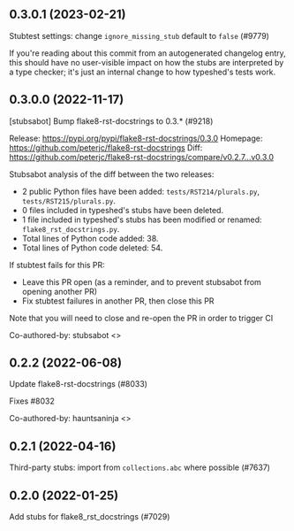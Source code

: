 ## 0.3.0.1 (2023-02-21)

Stubtest settings: change `ignore_missing_stub` default to `false` (#9779)

If you're reading about this commit from an autogenerated changelog entry, this should have no user-visible impact on how the stubs are interpreted by a type checker; it's just an internal change to how typeshed's tests work.

## 0.3.0.0 (2022-11-17)

[stubsabot] Bump flake8-rst-docstrings to 0.3.* (#9218)

Release: https://pypi.org/pypi/flake8-rst-docstrings/0.3.0
Homepage: https://github.com/peterjc/flake8-rst-docstrings
Diff: https://github.com/peterjc/flake8-rst-docstrings/compare/v0.2.7...v0.3.0

Stubsabot analysis of the diff between the two releases:
 - 2 public Python files have been added: `tests/RST214/plurals.py`, `tests/RST215/plurals.py`.
 - 0 files included in typeshed's stubs have been deleted.
 - 1 file included in typeshed's stubs has been modified or renamed: `flake8_rst_docstrings.py`.
 - Total lines of Python code added: 38.
 - Total lines of Python code deleted: 54.

If stubtest fails for this PR:
- Leave this PR open (as a reminder, and to prevent stubsabot from opening another PR)
- Fix stubtest failures in another PR, then close this PR

Note that you will need to close and re-open the PR in order to trigger CI

Co-authored-by: stubsabot <>

## 0.2.2 (2022-06-08)

Update flake8-rst-docstrings (#8033)

Fixes #8032

Co-authored-by: hauntsaninja <>

## 0.2.1 (2022-04-16)

Third-party stubs: import from `collections.abc` where possible (#7637)

## 0.2.0 (2022-01-25)

Add stubs for flake8_rst_docstrings (#7029)

